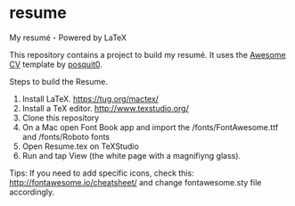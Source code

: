 # resume
My resumé - Powered by LaTeX

This repository contains a project to build my resumé. It uses the [Awesome CV](https://github.com/posquit0/Awesome-CV) template by [posquit0](https://github.com/posquit0).

Steps to build the Resume.

1. Install LaTeX. https://tug.org/mactex/
2. Install a TeX editor. http://www.texstudio.org/
3. Clone this repository
4. On a Mac open Font Book app and import the /fonts/FontAwesome.ttf and /fonts/Roboto fonts
5. Open Resume.tex on TeXStudio
6. Run and tap View (the white page with a magnifiyng glass).

Tips:
If you need to add specific icons, check this: http://fontawesome.io/cheatsheet/ and change fontawesome.sty file accordingly.
